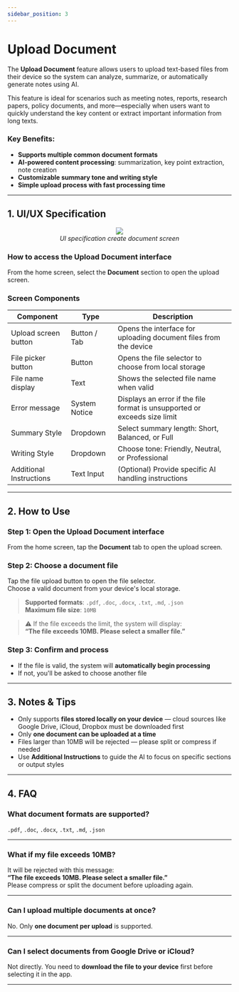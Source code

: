 ```yaml
---
sidebar_position: 3
---
```


# Upload Document

The **Upload Document** feature allows users to upload text-based files from their device so the system can analyze, summarize, or automatically generate notes using AI.

This feature is ideal for scenarios such as meeting notes, reports, research papers, policy documents, and more—especially when users want to quickly understand the key content or extract important information from long texts.

### Key Benefits:

- **Supports multiple common document formats**
- **AI-powered content processing**: summarization, key point extraction, note creation
- **Customizable summary tone and writing style**
- **Simple upload process with fast processing time**

---

## 1. UI/UX Specification

<p align="center">
 <img src="https://pub-661d733d32f14d8684c7617d2f2e3372.r2.dev/docs/create_document.png"/>
 <br/>
 <em>UI specification create document screen</em>
</p>

### How to access the Upload Document interface

From the home screen, select the **Document** section to open the upload screen.

### Screen Components

| Component               | Type          | Description                                                               |
| ----------------------- | ------------- | ------------------------------------------------------------------------- |
| Upload screen button    | Button / Tab  | Opens the interface for uploading document files from the device          |
| File picker button      | Button        | Opens the file selector to choose from local storage                      |
| File name display       | Text          | Shows the selected file name when valid                                   |
| Error message           | System Notice | Displays an error if the file format is unsupported or exceeds size limit |
| Summary Style           | Dropdown      | Select summary length: Short, Balanced, or Full                           |
| Writing Style           | Dropdown      | Choose tone: Friendly, Neutral, or Professional                           |
| Additional Instructions | Text Input    | (Optional) Provide specific AI handling instructions                      |

---

## 2. How to Use

### Step 1: Open the Upload Document interface

From the home screen, tap the **Document** tab to open the upload screen.

### Step 2: Choose a document file

Tap the file upload button to open the file selector.  
Choose a valid document from your device's local storage.

> **Supported formats**: `.pdf`, `.doc`, `.docx`, `.txt`, `.md`, `.json`  
> **Maximum file size**: `10MB`

> ⚠️ If the file exceeds the limit, the system will display:  
> **“The file exceeds 10MB. Please select a smaller file.”**

### Step 3: Confirm and process

- If the file is valid, the system will **automatically begin processing**
- If not, you'll be asked to choose another file

---

## 3. Notes & Tips

- Only supports **files stored locally on your device** — cloud sources like Google Drive, iCloud, Dropbox must be downloaded first
- Only **one document can be uploaded at a time**
- Files larger than 10MB will be rejected — please split or compress if needed
- Use **Additional Instructions** to guide the AI to focus on specific sections or output styles

---

## 4. FAQ

### What document formats are supported?

`.pdf`, `.doc`, `.docx`, `.txt`, `.md`, `.json`

---

### What if my file exceeds 10MB?

It will be rejected with this message:  
**“The file exceeds 10MB. Please select a smaller file.”**  
Please compress or split the document before uploading again.

---

### Can I upload multiple documents at once?

No. Only **one document per upload** is supported.

---

### Can I select documents from Google Drive or iCloud?

Not directly. You need to **download the file to your device** first before selecting it in the app.

---
